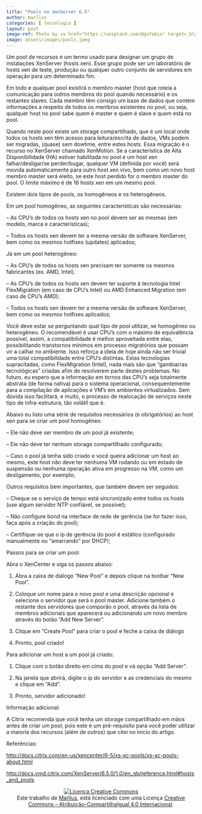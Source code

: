 ```yaml
---
title: "Pools no XenServer 6.5"
author: marllus
categories: [ tecnologia ]
layout: post
image-ref: Photo by <a href="https://unsplash.com/@gofabio" target=_blank>Fábio Hanashiro</a>
image: assets/images/pools.jpeg
---
```


Um pool de recursos é um termo usado para designar um grupo de instalações XenServer (hosts xen). Esse grupo pode ser um laboratório de hosts xen de teste, produção ou qualquer outro conjunto de servidores em operação para um determinado fim.

Em todo e qualquer pool existirá o membro master (host que roteia a comunicação para outros membros do pool quando necessário) e os restantes slaves. Cada membro têm consigo um base de dados que contém informações a respeito de todos os membros existentes no pool, ou seja, qualquer host no pool sabe quem é master e quem é slave e quem está no pool.

Quando neste pool existe um storage compartilhado, que é um local onde todos os hosts xen têm acesso para leitura/escrita de dados, VMs podem ser migradas, (quase) sem dowtime, entre estes hosts. Essa migração é o recurso no XenServer chamado XenMotion. Se a característica de Alta Disponibilidade (HA) estiver habilitada no pool e um host xen falhar/desligar/se perder/bugar, qualquer VM (definida por você) será movida automaticamente para outro host xen vivo, bem como um novo host membro master será eleito, se este host perdido for o membro master do pool. O limite máximo é de 16 hosts xen em um mesmo pool.

Existem dois tipos de pools, os homogêneos e os heterogêneos.

Em um pool homogêneo, as seguintes características são necessárias:

&#8211; As CPU&#8217;s de todos os hosts xen no pool devem ser as mesmas (em modelo, marca e características);

&#8211; Todos os hosts xen devem ter a mesma versão de software XenServer, bem como os mesmos hotfixes (updates) aplicados;

Já em um pool heterogêneo:

&#8211; As CPU&#8217;s de todos os hosts xen precisam ter somente os mesmos fabricantes (ex. AMD, Intel).

&#8211; As CPU&#8217;s de todos os hosts xen devem ter suporte à tecnologia Intel FlexMigration (em caso de CPU&#8217;s Intel) ou AMD Enhanced Migration (em caso de CPU&#8217;s AMD);

&#8211; Todos os hosts xen devem ter a mesma versão de software XenServer, bem como os mesmos hotfixes aplicados;

Você deve estar se perguntando qual tipo de pool utilizar, se homogêneo ou heterogêneo. O recomendável é usar CPU&#8217;s com o máximo de equivalência possível, assim, a compatibilidade é melhor aproveitada entre elas, possibilitando transtornos mínimos em processo migratórios que possam vir a calhar no ambiente. Isso reforça a ideia de hoje ainda não ser trivial uma total compatibilidade entre CPU&#8217;s distintas. Estas tecnologias supracitadas, como FlexMigration (Intel), nada mais são que &#8220;gambiarras tecnológicas&#8221; criadas afim de resolverem parte destes problemas. No futuro, eu espero que a informação em tornos das CPU&#8217;s seja totalmente abstrata (de forma nativa) para o sistema operacional, consequentemente para a compilação de aplicações e VM&#8217;s em ambientes virtualizados. Sem dúvida isso facilitará, e muito, o processo de realocação de serviços neste tipo de infra-estrutura, tão volátil que é.

Abaixo eu listo uma série de requisitos necessários (e obrigatórios) ao host xen para se criar um pool homogêneo.

&#8211; Ele não deve ser membro de um pool já existente;

&#8211; Ele não deve ter nenhum storage compartilhado configurado;

&#8211; Caso o pool já tenha sido criado e você queira adicionar um host ao mesmo, este host não deve ter nenhuma VM rodando ou em estado de suspensão ou nenhuma operação ativa em progresso na VM, como um desligamento, por exemplo;

Outros requisitos bem importantes, que também devem ser seguidos:

&#8211; Cheque se o serviço de tempo está sincronizado entre todos os hosts (use algum servidor NTP confiável, se possível);

&#8211; Não configure bond na interface de rede de gerência (se for fazer isso, faça após a criação do pool);

&#8211; Certifique-se que o ip de gerência do pool é estático (configurado manualmente ou &#8220;amarrando&#8221; por DHCP);

Passos para se criar um pool:

Abra o XenCenter e siga os passos abaixo:

1. Abra a caixa de diálogo &#8220;New Pool&#8221; e depois clique na toolbar &#8220;New Pool&#8221;.

2. Coloque um nome para o novo pool e uma descrição opcional e selecione o servidor que será o pool master. Adicione também o restante dos servidores que comporão o pool, através da lista de membros adicionais que aparecerá ou adicionando um novo membro através do botão &#8220;Add New Server&#8221;.

3. Clique em &#8220;Create Pool&#8221; para criar o pool e feche a caixa de diálogo

4. Pronto, pool criado!

Para adicionar um host a um pool já criado:

1. Clique com o botão direito em cima do pool e vá opção &#8220;Add Server&#8221;.

2. Na janela que abrirá, digite o ip do servidor e as credenciais do mesmo e clique em &#8220;Add&#8221;.

3. Pronto, servidor adicionado!

Informação adicional:

A Citrix recomenda que você tenha um storage compartilhado em mãos antes de criar um pool, pois este é um pré-requisito para você poder utilizar a maioria dos recursos (além de outros) que citei no início do artigo.

Referências:

<a href="http://docs.citrix.com/en-us/xencenter/6-5/xs-xc-pools/xs-xc-pools-about.html" target="_blank">http://docs.citrix.com/en-us/xencenter/6-5/xs-xc-pools/xs-xc-pools-about.html</a>

<a href="http://docs.vmd.citrix.com/XenServer/6.5.0/1.0/en_gb/reference.html#hosts_and_pools" target="_blank">http://docs.vmd.citrix.com/XenServer/6.5.0/1.0/en_gb/reference.html#hosts_and_pools</a>

<p style="text-align: center;">
  <a href="http://creativecommons.org/licenses/by-sa/4.0/" rel="license"><img style="border-width: 0;" src="https://i.creativecommons.org/l/by-sa/4.0/88x31.png" alt="Licença Creative Commons" /></a><br /> Este trabalho de <a href="http://ports.marllus.com">Marllus</a>, está licenciado com uma Licença <a href="http://creativecommons.org/licenses/by-sa/4.0/" rel="license">Creative Commons &#8211; Atribuição-CompartilhaIgual 4.0 Internacional</a>.
</p>
